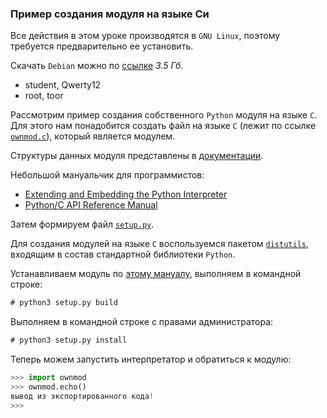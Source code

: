 ### Пример создания модуля на языке Си

Все действия в этом уроке производятся в `GNU Linux`, поэтому требуется предварительно ее установить.

Скачать `Debian` можно по [ссылке](https://yadi.sk/d/wAN3HIQcjSAxaQ) *3.5 Гб*.

- student, Qwerty12
- root, toor

Рассмотрим пример создания собственного `Python` модуля на языке `С`. Для этого нам понадобится создать файл на языке `С` (лежит по ссылке [`ownmod.c`](https://github.com/dm-fedorov/pm3sem/blob/master/simple_module/ownmod.c)), который является модулем.

Структуры данных модуля представлены в [документации](https://docs.python.org/3/c-api/structures.html).

Небольшой мануальчик для программистов:
- [Extending and Embedding the Python Interpreter](https://docs.python.org/3/extending/index.html)
- [Python/C API Reference Manual](https://docs.python.org/3/c-api/index.html)

Затем формируем файл [`setup.py`](https://github.com/dm-fedorov/pm3sem/blob/master/simple_module/setup.py).

Для создания модулей на языке `С` воспользуемся пакетом [`distutils`](https://docs.python.org/3.8/library/distutils.html), входящим в состав стандартной библиотеки `Python`.

Устанавливаем модуль по [этому мануалу](https://docs.python.org/3/install/), выполняем в командной строке:

```cmd
# python3 setup.py build
```

Выполняем в командной строке с правами администратора:

```cmd
# python3 setup.py install
```

Теперь можем запустить интерпретатор и обратиться к модулю:

```Python
>>> import ownmod
>>> ownmod.echo()
вывод из экспортированного кода!
>>>
```